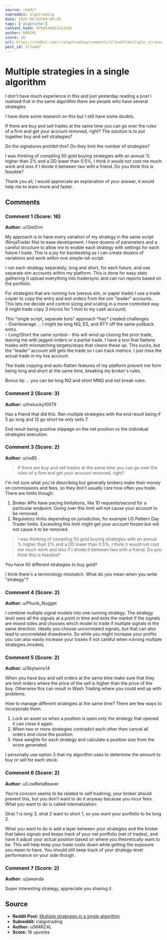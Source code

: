 ```yaml
---
source: reddit
subreddit: algotrading
date: 2025-06-03T04:06:49
tags: ['algorithm']
content_hash: 97b0540d152a1b5b
author: M4RZ4L
score: 16
url: https://reddit.com/r/algotrading/comments/1l1vwkf/multiple_strategies_in_a_single_algorithm/
post_id: 1l1vwkf
---
```


# Multiple strategies in a single algorithm

I don't have much experience in this and just yesterday reading a post I realised that in the same algorithm there are people who have several strategies.

I have done some research on this but I still have some doubts.

If there are buy and sell trades at the same time you can go over the rules of a firm and get your account removed, right? The solution is to put together buy and sell strategies?

Do the signatures prohibit this? Do they limit the number of strategies?

I was thinking of compiling 50 gold buying strategies with an annual % higher than 2% and a DD lower than 0.5%, I think it would not cost me much work and less if I divide it between two with a friend. 
Do you think this is feasible?

Thank you all, I would appreciate an explanation of your answer, it would help me to learn more and faster.

## Comments

### Comment 1 (Score: 16)

**Author:** u/Glst0rm

My approach is to have every variation of my strategy in the same script (NinjaTrader file) to ease development. I have dozens of parameters and a careful structure to allow me to enable each strategy with settings for each future I trade. This is a joy for backtesting as I can create dozens of variations and work within one simple-ish script.

I run each strategy separately, long and short, for each future, and use separate sim accounts within my platform. This is done for easy stats gathering (I upload everything into tradersync and can run reports based on the portfolio.

For strategies that are running live (versus sim, or paper trade) I use a trade copier to copy the entry and exit orders from the sim "leader" accounts. This lets me decide and control sizing and scaling in a more controlled way (I might trade copy 3 micros for 1 mini to my cash account).

This "single script, separate bots" approach \*has\* created challenges  
\- Overleverage ... I might be long NQ, ES, and RTY off the same pullback entry.  
\- Long/Short the same symbol - this will wind up closing the prior trade, leaving me with jagged orders or a partial trade. I have a tool that flattens trades with mismatching targets/stops that cleans these up. This sucks, but the "leader" account still gets the trade so I can track metrics. I just miss the actual trade in my live account.

The trade copying and auto-flatten features of my platform prevent me form being long and short at the same time, breaking my broker's rules.

Bonus tip ... you can be long NQ and short MNQ and not break rules.

### Comment 2 (Score: 3)

**Author:** u/thelucky10079

Has a friend that did this.  Ran multiple strategies with the end result being if 5 go long and 12 go short he only sells 7.

End result being positive slippage on the net position vs the individual strategies execution.

### Comment 3 (Score: 2)

**Author:** u/na85

>If there are buy and sell trades at the same time you can go over the rules of a firm and get your account removed, right?

I'm not sure what you're describing but generally brokers make their money on commissions and fees, so they don't usually care how often you trade.  There are limits though:

1.  Broker APIs have pacing limitations, like 10 requests/second for a particular endpoint.  Going over this limit will not cause your account to be removed.
2.  Regulatory limits depending on jurisdiction, for example US Pattern Day Trader limits.  Exceeding this limit might get your account frozen but will not cause it to be removed.

>I was thinking of compiling 50 gold buying strategies with an annual % higher than 2% and a DD lower than 0.5%, I think it would not cost me much work and less if I divide it between two with a friend. Do you think this is feasible?

You have 50 different strategies to buy gold?

I think there's a terminology mismatch.  What do you mean when you write "strategy"?

### Comment 4 (Score: 2)

**Author:** u/Phunk_Nugget

I combine multiple signal models into one running strategy.  The strategy level sees all the signals at a point in time and exits the market if the signals are mixed sides and chooses which model to trade if multiple signals in the same direction.  Ideally you choose uncorrelated signals, but that can also lead to uncorrelated drawdowns.  So while you might increase your profits you can also easily increase your losses if not careful when running multiple strategies./models.

### Comment 5 (Score: 2)

**Author:** u/Skytwins14

When you have buy and sell orders at the same time make sure that they are limit orders where the price of the sell is higher than the price of the buy. Otherwise this can result in Wash Trading where you could end up with problems.

How to manage different strategies at the same time? There are few ways to incorporate them.

1. Lock an asset so when a position is open only the strategy that opened it can close it again.
2. When two or more strategies contradict each other then cancel all orders and close the position.
3. Have weights for each strategy and calculate a position size from the score generated.

I personally use option 3 that my algorithm uses to determine the amount to buy or sell for each stock.

### Comment 6 (Score: 2)

**Author:** u/LowBetaBeaver

You’re concern seems to be related to self tradinng; your broker should prevent this, but you don’t want to do it anyway because you incur fees.  What you want to do is called internalization:

Strat 1 is long 3, strat 2 want to short 1, so you want your portfolio to be long 2.  

What you want to do is add a layer between your strategies and the broker that takes signals and keeps track of your net portfolio (net of trades), and have it adjust your actual position based on where you theoretically want to be.  This will help keep your trade costs down while getting the exposure you mean to have.  You should still keep track of your strategy-level performance on your side though.

### Comment 7 (Score: 2)

**Author:** u/jawanda

Super interesting strategy, appreciate you sharing it.

## Source

- **Reddit Post:** [Multiple strategies in a single algorithm](https://reddit.com/r/algotrading/comments/1l1vwkf/multiple_strategies_in_a_single_algorithm/)
- **Subreddit:** r/algotrading
- **Author:** u/M4RZ4L
- **Score:** 16 upvotes
